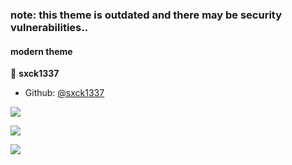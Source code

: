 
### note: this theme is outdated and there may be security vulnerabilities..

#### modern theme
👤 **sxck1337**

* Github: [@sxck1337](https://github.com/sxck1337/)


<a  href="https://i.ibb.co/HFkPDbL/image.png"><img  src="https://i.ibb.co/HFkPDbL/image.png"></a>

<a  href="https://i.ibb.co/D1vBv3d/image.png"><img  src="https://i.ibb.co/D1vBv3d/image.png"></a>

<a  href="https://i.ibb.co/7KjsQzc/image.png"><img  src="https://i.ibb.co/7KjsQzc/image.png"></a>
